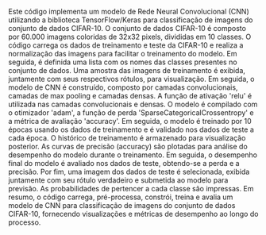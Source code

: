 Este código implementa um modelo de Rede Neural Convolucional (CNN) utilizando a biblioteca TensorFlow/Keras para classificação de imagens do conjunto 
de dados CIFAR-10. 
O conjunto de dados CIFAR-10 é composto por 60.000 imagens coloridas de 32x32 pixels, divididas em 10 classes.
O código carrega os dados de treinamento e teste da CIFAR-10 e realiza a normalização das imagens para facilitar o treinamento do modelo.
Em seguida, é definida uma lista com os nomes das classes presentes no conjunto de dados.
Uma amostra das imagens de treinamento é exibida, juntamente com seus respectivos rótulos, para visualização.
Em seguida, o modelo de CNN é construído, composto por camadas convolucionais, camadas de max pooling e camadas densas. A função de ativação 'relu'
é utilizada nas camadas convolucionais e densas.
O modelo é compilado com o otimizador 'adam', a função de perda 'SparseCategoricalCrossentropy' e a métrica de avaliação 'accuracy'. Em seguida,
o modelo é treinado por 10 épocas usando os dados de treinamento e é validado nos dados de teste a cada época. O histórico de treinamento é armazenado
para visualização posterior.
As curvas de precisão (accuracy) são plotadas para análise do desempenho do modelo durante o treinamento. Em seguida, o desempenho final do modelo é 
avaliado nos dados de teste, obtendo-se a perda e a precisão.
Por fim, uma imagem dos dados de teste é selecionada, exibida juntamente com seu rótulo verdadeiro e submetida ao modelo para previsão. As probabilidades
de pertencer a cada classe são impressas.
Em resumo, o código carrega, pré-processa, constrói, treina e avalia um modelo de CNN para classificação de imagens do conjunto de dados CIFAR-10, fornecendo 
visualizações e métricas de desempenho ao longo do processo.
